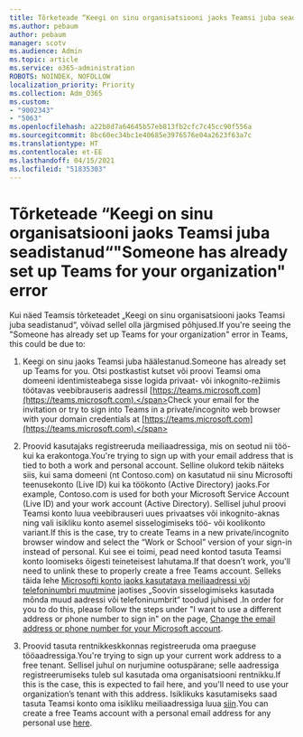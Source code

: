 ```yaml
---
title: Tõrketeade “Keegi on sinu organisatsiooni jaoks Teamsi juba seadistanud“
ms.author: pebaum
author: pebaum
manager: scotv
ms.audience: Admin
ms.topic: article
ms.service: o365-administration
ROBOTS: NOINDEX, NOFOLLOW
localization_priority: Priority
ms.collection: Adm_O365
ms.custom:
- "9002343"
- "5063"
ms.openlocfilehash: a22b8d7a64645b57eb813fb2cfc7c45cc90f556a
ms.sourcegitcommit: 8bc60ec34bc1e40685e3976576e04a2623f63a7c
ms.translationtype: HT
ms.contentlocale: et-EE
ms.lasthandoff: 04/15/2021
ms.locfileid: "51835303"
---
```

# <a name="someone-has-already-set-up-teams-for-your-organization-error"></a><span data-ttu-id="5f3e1-102">Tõrketeade “Keegi on sinu organisatsiooni jaoks Teamsi juba seadistanud“</span><span class="sxs-lookup"><span data-stu-id="5f3e1-102">"Someone has already set up Teams for your organization" error</span></span>

<span data-ttu-id="5f3e1-103">Kui näed Teamsis tõrketeadet „Keegi on sinu organisatsiooni jaoks Teamsi juba seadistanud“, võivad sellel olla järgmised põhjused.</span><span class="sxs-lookup"><span data-stu-id="5f3e1-103">If you're seeing the "Someone has already set up Teams for your organization" error in Teams, this could be due to:</span></span>

1. <span data-ttu-id="5f3e1-104">Keegi on sinu jaoks Teamsi juba häälestanud.</span><span class="sxs-lookup"><span data-stu-id="5f3e1-104">Someone has already set up Teams for you.</span></span> <span data-ttu-id="5f3e1-105">Otsi postkastist kutset või proovi Teamsi oma domeeni identimisteabega sisse logida privaat- või inkognito-režiimis töötavas veebibrauseris aadressil [https://teams.microsoft.com](https://teams.microsoft.com).</span><span class="sxs-lookup"><span data-stu-id="5f3e1-105">Check your email for the invitation or try to sign into Teams in a private/incognito web browser with your domain credentials at [https://teams.microsoft.com](https://teams.microsoft.com).</span></span>

2. <span data-ttu-id="5f3e1-106">Proovid kasutajaks registreeruda meiliaadressiga, mis on seotud nii töö- kui ka erakontoga.</span><span class="sxs-lookup"><span data-stu-id="5f3e1-106">You're trying to sign up with your email address that is tied to both a work and personal account.</span></span> <span data-ttu-id="5f3e1-107">Selline olukord tekib näiteks siis, kui sama domeeni (nt Contoso.com) on kasutatud nii sinu Microsofti teenusekonto (Live ID) kui ka töökonto (Active Directory) jaoks.</span><span class="sxs-lookup"><span data-stu-id="5f3e1-107">For example, Contoso.com is used for both your Microsoft Service Account (Live ID) and your work account (Active Directory).</span></span> <span data-ttu-id="5f3e1-108">Sellisel juhul proovi Teamsi konto luua veebibrauseri uues privaatses või inkognito-aknas ning vali isikliku konto asemel sisselogimiseks töö- või koolikonto variant.</span><span class="sxs-lookup"><span data-stu-id="5f3e1-108">If this is the case, try to create Teams in a new private/incognito browser window and select the “Work or School” version of your sign-in instead of personal.</span></span> <span data-ttu-id="5f3e1-109">Kui see ei toimi, pead need kontod tasuta Teamsi konto loomiseks õigesti teineteisest lahutama.</span><span class="sxs-lookup"><span data-stu-id="5f3e1-109">If that doesn’t work, you'll need to unlink these to properly create a free Teams account.</span></span> <span data-ttu-id="5f3e1-110">Selleks täida lehe [Microsofti konto jaoks kasutatava meiliaadressi või telefoninumbri muutmine](https://support.microsoft.com/help/12407) jaotises „Soovin sisselogimiseks kasutada mõnda muud aadressi või telefoninumbrit“ toodud juhised .</span><span class="sxs-lookup"><span data-stu-id="5f3e1-110">In order for you to do this, please follow the steps under "I want to use a different address or phone number to sign in" on the page, [Change the email address or phone number for your Microsoft account](https://support.microsoft.com/help/12407).</span></span>

3. <span data-ttu-id="5f3e1-111">Proovid tasuta rentnikkeskkonnas registreeruda oma praeguse tööaadressiga.</span><span class="sxs-lookup"><span data-stu-id="5f3e1-111">You're trying to sign up your current work address to a free tenant.</span></span> <span data-ttu-id="5f3e1-112">Sellisel juhul on nurjumine ootuspärane; selle aadressiga registreerumiseks tuleb sul kasutada oma organisatsiooni rentnikku.</span><span class="sxs-lookup"><span data-stu-id="5f3e1-112">If this is the case, this is expected to fail here, and you'll need to use your organization’s tenant with this address.</span></span> <span data-ttu-id="5f3e1-113">Isiklikuks kasutamiseks saad tasuta Teamsi konto oma isikliku meiliaadressiga luua [siin](https://products.office.com/microsoft-teams/group-chat-software).</span><span class="sxs-lookup"><span data-stu-id="5f3e1-113">You can create a free Teams account with a personal email address for any personal use [here](https://products.office.com/microsoft-teams/group-chat-software).</span></span>
